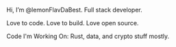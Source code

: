 Hi, I’m @lemonFlavDaBest. Full stack developer.


Love to code. Love to build. Love open source. 


Code I'm Working On: Rust, data, and crypto stuff mostly.

